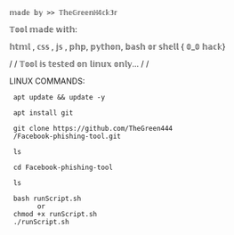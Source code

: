     𝕞𝕒𝕕𝕖 𝕓𝕪 >> 𝕋𝕙𝕖𝔾𝕣𝕖𝕖𝕟ℍ𝟜𝕔𝕜𝟛𝕣
     

 
  
  𝕋𝕠𝕠𝕝 𝕞𝕒𝕕𝕖 𝕨𝕚𝕥𝕙:
  
  𝕙𝕥𝕞𝕝 , 𝕔𝕤𝕤 , 𝕛𝕤 , 𝕡𝕙𝕡, 𝕡𝕪𝕥𝕙𝕠𝕟, 𝕓𝕒𝕤𝕙 𝕠𝕣 𝕤𝕙𝕖𝕝𝕝 { 𝟘_𝟘 𝕙𝕒𝕔𝕜}
  
 /
 /
   𝕋𝕠𝕠𝕝 𝕚𝕤 𝕥𝕖𝕤𝕥𝕖𝕕 𝕠𝕟 𝕝𝕚𝕟𝕦𝕩 𝕠𝕟𝕝𝕪...
 /
 /
 
LINUX COMMANDS:

     apt update && update -y
     
     apt install git

     git clone https://github.com/TheGreen444
     /Facebook-phishing-tool.git

     ls

     cd Facebook-phishing-tool

     ls

     bash runScript.sh
           or
     chmod +x runScript.sh
     ./runScript.sh
